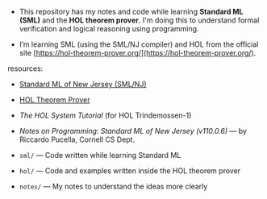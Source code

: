 - This repository has my notes and code while learning **Standard ML (SML)** and the **HOL theorem prover**. I'm doing this to understand formal verification and logical reasoning using programming.
  
- I’m learning SML (using the SML/NJ compiler) and HOL from the official site [https://hol-theorem-prover.org/](https://hol-theorem-prover.org/).

resources: 
- [Standard ML of New Jersey (SML/NJ)](https://www.smlnj.org/)
- [HOL Theorem Prover](https://hol-theorem-prover.org/)
- *The HOL System Tutorial* (for HOL Trindemossen-1)
- *Notes on Programming: Standard ML of New Jersey (v110.0.6)* — by Riccardo Pucella, Cornell CS Dept.
 
- `sml/` — Code written while learning Standard ML
- `hol/` — Code and examples written inside the HOL theorem prover
- `notes/` — My notes to understand the ideas more clearly



